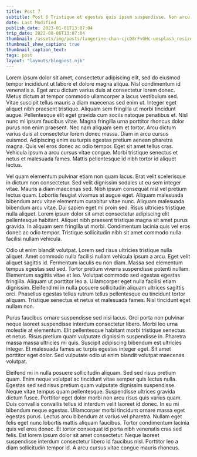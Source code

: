 ```yaml
---
title: Post 7
subtitle: Post 6 Tristique et egestas quis ipsum suspendisse. Non arcu risus quis varius quam quisque id. Ac felis donec et odio pellentesque
date: Last Modified
publish_date: 2023-01-01T13:07:04
trip_date: 2022-08-06T13:07:04
thumbnail: /assets/img/posts/tangerine-chan-cjcD8rFvGHc-unsplash_resized.jpg
thumbnail_show_caption: true
thumbnail_caption_text:
tags: post
layout: "layouts/blogpost.njk"
---
```


Lorem ipsum dolor sit amet, consectetur adipiscing elit, sed do eiusmod tempor incididunt ut labore et dolore magna aliqua. Nisl condimentum id venenatis a. Eget arcu dictum varius duis at consectetur lorem donec. Metus dictum at tempor commodo ullamcorper a lacus vestibulum sed. Vitae suscipit tellus mauris a diam maecenas sed enim ut. Integer eget aliquet nibh praesent tristique. Aliquam sem fringilla ut morbi tincidunt augue. Pellentesque elit eget gravida cum sociis natoque penatibus et. Nisl nunc mi ipsum faucibus vitae. Magna fringilla urna porttitor rhoncus dolor purus non enim praesent. Nec nam aliquam sem et tortor. Arcu dictum varius duis at consectetur lorem donec massa. Diam in arcu cursus euismod. Adipiscing enim eu turpis egestas pretium aenean pharetra magna. Quis vel eros donec ac odio tempor. Eget sit amet tellus cras. Vehicula ipsum a arcu cursus vitae congue. Morbi tristique senectus et netus et malesuada fames. Mattis pellentesque id nibh tortor id aliquet lectus.

Vel quam elementum pulvinar etiam non quam lacus. Erat velit scelerisque in dictum non consectetur. Sed velit dignissim sodales ut eu sem integer vitae. Mauris a diam maecenas sed. Nibh ipsum consequat nisl vel pretium lectus quam. Lobortis feugiat vivamus at augue eget. Aliquam malesuada bibendum arcu vitae elementum curabitur vitae nunc. Aliquam malesuada bibendum arcu vitae. Dui sapien eget mi proin sed. Risus ultricies tristique nulla aliquet. Lorem ipsum dolor sit amet consectetur adipiscing elit pellentesque habitant. Aliquet nibh praesent tristique magna sit amet purus gravida. In aliquam sem fringilla ut morbi. Condimentum lacinia quis vel eros donec ac odio tempor. Tristique sollicitudin nibh sit amet commodo nulla facilisi nullam vehicula.

Odio ut enim blandit volutpat. Lorem sed risus ultricies tristique nulla aliquet. Amet commodo nulla facilisi nullam vehicula ipsum a arcu. Eget velit aliquet sagittis id. Fermentum iaculis eu non diam. Massa sed elementum tempus egestas sed sed. Tortor pretium viverra suspendisse potenti nullam. Elementum sagittis vitae et leo. Volutpat commodo sed egestas egestas fringilla. Aliquam ut porttitor leo a. Ullamcorper eget nulla facilisi etiam dignissim. Eleifend mi in nulla posuere sollicitudin aliquam ultrices sagittis orci. Phasellus egestas tellus rutrum tellus pellentesque eu tincidunt tortor aliquam. Tristique senectus et netus et malesuada fames. Nisl tincidunt eget nullam non.

Purus faucibus ornare suspendisse sed nisi lacus. Orci porta non pulvinar neque laoreet suspendisse interdum consectetur libero. Morbi leo urna molestie at elementum. Elit pellentesque habitant morbi tristique senectus et netus. Risus pretium quam vulputate dignissim suspendisse in. Pharetra massa massa ultricies mi quis. Suscipit adipiscing bibendum est ultricies integer. Et malesuada fames ac turpis egestas integer eget. Sit amet porttitor eget dolor. Sed vulputate odio ut enim blandit volutpat maecenas volutpat.

Eleifend mi in nulla posuere sollicitudin aliquam. Sed sed risus pretium quam. Enim neque volutpat ac tincidunt vitae semper quis lectus nulla. Egestas sed sed risus pretium quam vulputate dignissim suspendisse. Neque vitae tempus quam pellentesque. Suspendisse ultrices gravida dictum fusce. Porttitor eget dolor morbi non arcu risus quis varius quam. Duis convallis convallis tellus id interdum velit laoreet id donec. In eu mi bibendum neque egestas. Ullamcorper morbi tincidunt ornare massa eget egestas purus. Lectus arcu bibendum at varius vel pharetra. Nullam eget felis eget nunc lobortis mattis aliquam faucibus. Tortor condimentum lacinia quis vel eros donec. Et tortor consequat id porta nibh venenatis cras sed felis. Est lorem ipsum dolor sit amet consectetur. Neque laoreet suspendisse interdum consectetur libero id faucibus nisl. Porttitor leo a diam sollicitudin tempor id. A arcu cursus vitae congue mauris rhoncus.